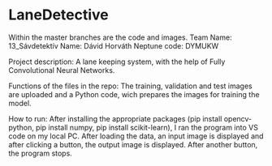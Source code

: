 # LaneDetective

Within the master branches are the code and images.
Team Name: 13_Sávdetektív
Name: Dávid Horváth
Neptune code: DYMUKW

Project description: A lane keeping system, with the help of Fully Convolutional Neural Networks.

Functions of the files in the repo: The training, validation and test images are uploaded and a Python code, wich prepares the images for training the model.

How to run: After installing the appropriate packages (pip install opencv-python, pip install numpy, pip install scikit-learn), I ran the program into VS code on my local PC. After loading the data, an input image is displayed and after clicking a button, the output image is displayed. After another button, the program stops.
